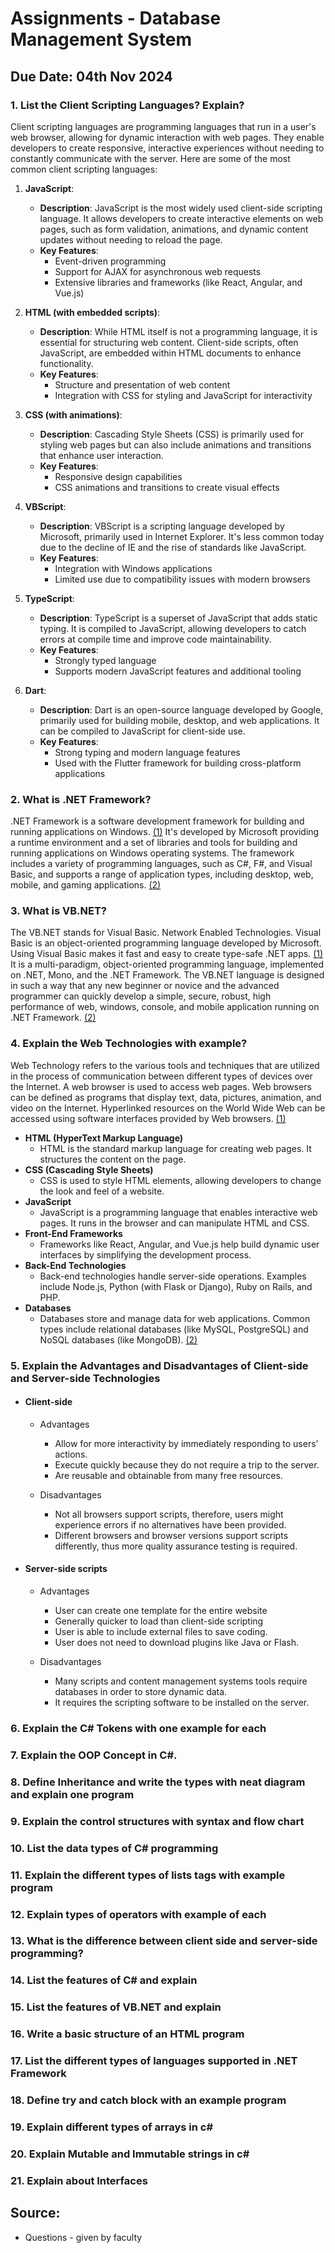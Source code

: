 # Assignments - Database Management System

## Due Date: 04th Nov 2024 

### 1. List the Client Scripting Languages? Explain?
Client scripting languages are programming languages that run in a user's web browser, allowing for dynamic interaction with web pages. They enable developers to create responsive, interactive experiences without needing to constantly communicate with the server. Here are some of the most common client scripting languages:

1. **JavaScript**:
   - **Description**: JavaScript is the most widely used client-side scripting language. It allows developers to create interactive elements on web pages, such as form validation, animations, and dynamic content updates without needing to reload the page.
   - **Key Features**: 
     - Event-driven programming
     - Support for AJAX for asynchronous web requests
     - Extensive libraries and frameworks (like React, Angular, and Vue.js)

2. **HTML (with embedded scripts)**:
   - **Description**: While HTML itself is not a programming language, it is essential for structuring web content. Client-side scripts, often JavaScript, are embedded within HTML documents to enhance functionality.
   - **Key Features**: 
     - Structure and presentation of web content
     - Integration with CSS for styling and JavaScript for interactivity

3. **CSS (with animations)**:
   - **Description**: Cascading Style Sheets (CSS) is primarily used for styling web pages but can also include animations and transitions that enhance user interaction.
   - **Key Features**: 
     - Responsive design capabilities
     - CSS animations and transitions to create visual effects

4. **VBScript**:
   - **Description**: VBScript is a scripting language developed by Microsoft, primarily used in Internet Explorer. It's less common today due to the decline of IE and the rise of standards like JavaScript.
   - **Key Features**: 
     - Integration with Windows applications
     - Limited use due to compatibility issues with modern browsers

5. **TypeScript**:
   - **Description**: TypeScript is a superset of JavaScript that adds static typing. It is compiled to JavaScript, allowing developers to catch errors at compile time and improve code maintainability.
   - **Key Features**: 
     - Strongly typed language
     - Supports modern JavaScript features and additional tooling

6. **Dart**:
   - **Description**: Dart is an open-source language developed by Google, primarily used for building mobile, desktop, and web applications. It can be compiled to JavaScript for client-side use.
   - **Key Features**: 
     - Strong typing and modern language features
     - Used with the Flutter framework for building cross-platform applications


### 2. What is .NET Framework?
.NET Framework is a software development framework for building and running applications on Windows. [(1)](https://dotnet.microsoft.com/en-us/learn/dotnet/what-is-dotnet-framework) It's developed by Microsoft providing a runtime environment and a set of libraries and tools for building and running applications on Windows operating systems. The framework includes a variety of programming languages, such as C#, F#, and Visual Basic, and supports a range of application types, including desktop, web, mobile, and gaming applications. [(2)](https://www.geeksforgeeks.org/introduction-to-net-framework/)


### 3. What is VB.NET?
The VB.NET stands for Visual Basic. Network Enabled Technologies. Visual Basic is an object-oriented programming language developed by Microsoft. Using Visual Basic makes it fast and easy to create type-safe .NET apps. [(1)](https://learn.microsoft.com/en-us/dotnet/visual-basic/) It is a multi-paradigm, object-oriented programming language, implemented on .NET, Mono, and the .NET Framework. The VB.NET language is designed in such a way that any new beginner or novice and the advanced programmer can quickly develop a simple, secure, robust, high performance of web, windows, console, and mobile application running on .NET Framework. [(2)](https://www.javatpoint.com/vb-net)

### 4. Explain the Web Technologies with example?
Web Technology refers to the various tools and techniques that are utilized in the process of communication between different types of devices over the Internet. A web browser is used to access web pages. Web browsers can be defined as programs that display text, data, pictures, animation, and video on the Internet. Hyperlinked resources on the World Wide Web can be accessed using software interfaces provided by Web browsers. [(1)](https://www.geeksforgeeks.org/web-technology/)
- **HTML (HyperText Markup Language)**
    - HTML is the standard markup language for creating web pages. It structures the content on the page.
- **CSS (Cascading Style Sheets)**
    - CSS is used to style HTML elements, allowing developers to change the look and feel of a website.
- **JavaScript**
    - JavaScript is a programming language that enables interactive web pages. It runs in the browser and can manipulate HTML and CSS.
- **Front-End Frameworks**
    - Frameworks like React, Angular, and Vue.js help build dynamic user interfaces by simplifying the development process.
- **Back-End Technologies**
    - Back-end technologies handle server-side operations. Examples include Node.js, Python (with Flask or Django), Ruby on Rails, and PHP.
- **Databases**
    - Databases store and manage data for web applications. Common types include relational databases (like MySQL, PostgreSQL) and NoSQL databases (like MongoDB). [(2)](https://chatgpt.com/)


### 5. Explain the Advantages and Disadvantages of Client-side and Server-side Technologies
- #### **Client-side**
    - Advantages
        - Allow for more interactivity by immediately responding to users’ actions.
        - Execute quickly because they do not require a trip to the server.
        - Are reusable and obtainable from many free resources.
        <!-- - May improve the usability of Web sites for users whose browsers support scripts. -->
        <!-- - Can give developers more control over the look and behaviour of their Web widgets. -->

    - Disadvantages
        - Not all browsers support scripts, therefore, users might experience errors if no alternatives have been provided.
        - Different browsers and browser versions support scripts differently, thus more quality assurance testing is required.

- #### **Server-side scripts**
    - Advantages
        - User can create one template for the entire website
        - Generally quicker to load than client-side scripting
        - User is able to include external files to save coding.
        - User does not need to download plugins like Java or Flash.
        <!-- - The site can use a content management system which makes editing simpler. -->
        <!-- - Scripts are hidden from view so it is more secure. Users only see the HTML output. -->

    - Disadvantages
        - Many scripts and content management systems tools require databases in order to store dynamic data.
        - It requires the scripting software to be installed on the server.
        <!-- The nature of dynamic scripts creates new security concerns, in some cases making it easier for hackers to gain access to servers exploiting code flaws. -->

### 6. Explain the C# Tokens with one example for each

### 7. Explain the OOP Concept in C#.

### 8. Define Inheritance and write the types with neat diagram and explain one program

### 9. Explain the control structures with syntax and flow chart

### 10. List the data types of C# programming

### 11. Explain the different types of lists tags with example program

### 12. Explain types of operators with example of each

### 13. What is the difference between client side and server-side programming?

### 14. List the features of C# and explain

### 15. List the features of VB.NET and explain

### 16. Write a basic structure of an HTML program

### 17. List the different types of languages supported in .NET Framework

### 18. Define try and catch block with an example program

### 19. Explain different types of arrays in c#

### 20. Explain Mutable and Immutable strings in c#

### 21. Explain about Interfaces 

## Source:
- Questions - given by faculty
